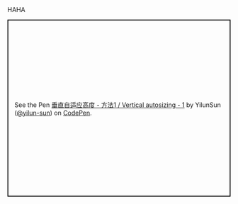 <div>HAHA</div>

<p class="codepen" data-height="400" data-theme-id="light" data-default-tab="css,result" data-user="yilun-sun" data-slug-hash="RwGLVdo" style="height: 400px; box-sizing: border-box; display: flex; align-items: center; justify-content: center; border: 2px solid; margin: 1em 0; padding: 1em;" data-pen-title="垂直自适应高度 - 方法1 / Vertical autosizing - 1">
  <span>See the Pen <a href="https://codepen.io/yilun-sun/pen/RwGLVdo">
  垂直自适应高度 - 方法1 / Vertical autosizing - 1</a> by YilunSun (<a href="https://codepen.io/yilun-sun">@yilun-sun</a>)
  on <a href="https://codepen.io">CodePen</a>.</span>
</p>
  
<script async src="https://cpwebassets.codepen.io/assets/embed/ei.js"></script>
